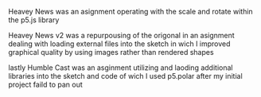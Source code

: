 Heavey News was an asignment operating with the scale and rotate within the p5.js library

Heavey News v2 was a repurpousing of the origonal in an asignment dealing with loading external 
files into the sketch in wich I improved graphical quality by using images rather than rendered shapes

lastly Humble Cast was an asginment utilizing and laoding additional libraries into the sketch and code of wich I used p5.polar after my initial project faild to pan out
